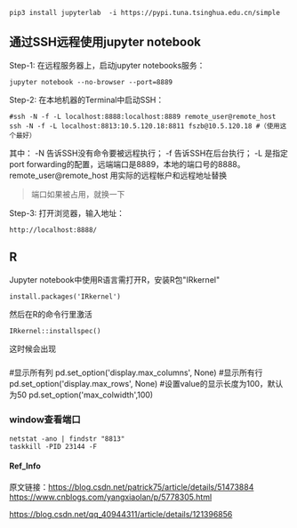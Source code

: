 ```
pip3 install jupyterlab  -i https://pypi.tuna.tsinghua.edu.cn/simple

```

## 通过SSH远程使用jupyter notebook
Step-1: 在远程服务器上，启动jupyter notebooks服务：
```
jupyter notebook --no-browser --port=8889
```
Step-2: 在本地机器的Terminal中启动SSH：
```
#ssh -N -f -L localhost:8888:localhost:8889 remote_user@remote_host
ssh -N -f -L localhost:8813:10.5.120.18:8811 fszb@10.5.120.18 #（使用这个最好）

```
其中： -N 告诉SSH没有命令要被远程执行； -f 告诉SSH在后台执行； -L 是指定port forwarding的配置，远端端口是8889，本地的端口号的8888。remote_user@remote_host 用实际的远程帐户和远程地址替换

>  端口如果被占用，就换一下

Step-3: 打开浏览器，输入地址：
```
http://localhost:8888/
```

## R
Jupyter notebook中使用R语言需打开R，安装R包"IRkernel"
```
install.packages('IRkernel')
```
然后在R的命令行里激活
```
IRkernel::installspec()
```
这时候会出现 

###
#显示所有列
pd.set_option('display.max_columns', None)
#显示所有行
pd.set_option('display.max_rows', None)
#设置value的显示长度为100，默认为50
pd.set_option('max_colwidth',100)


### window查看端口
```
netstat -ano | findstr "8813"
taskkill -PID 23144 -F
```
#### Ref_Info 
原文链接：https://blog.csdn.net/patrick75/article/details/51473884
https://www.cnblogs.com/yangxiaolan/p/5778305.html

https://blog.csdn.net/qq_40944311/article/details/121396856